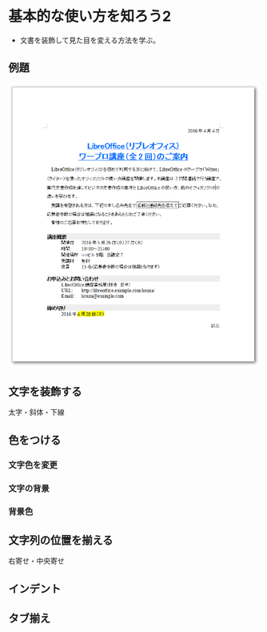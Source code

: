 # 基本的な使い方を知ろう2

- 文書を装飾して見た目を変える方法を学ぶ。

## 例題

![例題](../files/writer-sample1-after.png)






## 文字を装飾する

太字・斜体・下線

## 色をつける

### 文字色を変更


### 文字の背景


### 背景色


## 文字列の位置を揃える

右寄せ・中央寄せ

## インデント

## タブ揃え
